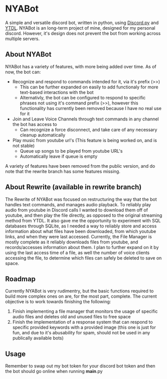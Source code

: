 # NYABot
A simple and versatile discord bot, written in python, using [Discord.py](https://github.com/Rapptz/discord.py) and [YTDL](https://github.com/ytdl-org/youtube-dl).
NYABot is an long-term project of mine, designed for my personal discord. However, it's design does not prevent the bot from working across
multiple servers.
<br/>

## About NYABot
NYABot has a variety of features, with more being added over time. As of now, the bot can:
* Recognize and respond to commands intended for it, via it's prefix (>>)
  * This can be further expanded on easily to add functionaly for more text-based interactions with the bot
  * Alternativly, the bot can be configured to respond to specific phrases not using it's command prefix (>>), however this functionality
    has currently been removed because I have no real use for it
* Join and Leave Voice Channels through text commands in any channel the bot has access to
  * Can recognize a force disconnect, and take care of any necessary cleanup automatically
* Play music from youtube url's (This feature is being worked on, and is not stable)
  * Queue up songs to be played from youtube URL's
  * Automatically leave if queue is empty

A variety of features have been removed from the public version, and do note that the rewrite branch has some features missing.

## About Rewrite (available in rewrite branch)
The Rewrite of NYABot was focused on restructuring the way that the bot handles text commands, and manages audio playback.
To reliably play audio from youtube in Discord calls I wanted to download them off of youtube, and then play the file directly, as opposed to the original streaming method from YTDL.
It also gave me the opportunity to experiment with SQL databases through SQLite, as I needed a way to reliably store and access information about what files have been downloaded, from which youtube links, and when they were last accessed.
Currently, the File Manager is mostly complete as it reliably downloads files from youtube, and records/accesses information about them.
I plan to further expand on it by using the last access time of a file, as well the number of voice clients accessing the file, to determine which files can safely be deleted to save on space.


## Roadmap
Currently NYABot is very rudimentry, but the basic functions required to build more complex ones on are, for the most part, complete.
The current objective is to work towards finishing the following:
1. Finish implementing a file manager that monitors the usage of specific audio files and deletes old and unused files to free space
2. Finish the implementation of a response system that can respond to specific provided keywords with a provided image (this one is just for fun, and due to it's abusability for spam, should not be used in any publically available bots)

## Usage
Remember to swap out my bot token for your discord bot token and then the bot should go online when running __main__.py
